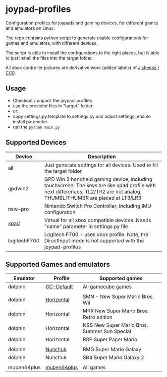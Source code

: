 # joypad-profiles

Configuration profiles for joypads and gaming devices, for different games and emulators on Linux. 

The repo contains python script to generate usable configurations for games and emulators, with different devices.

The script is able to install the configurations to the right places, but is able to just install the files into the target folder.

All xbox controller pictures are derivative work (added labels) of [Jishenaz / CC0](https://commons.wikimedia.org/wiki/File:Xbox_Controller.svg)

## Usage
- Checkout / unpack the joypad-profiles
- use the provided files in "target" folder
- or:
- copy settings.py.template to settings.py and adjust settings, enable install parameter
- run the `python main.py`


## Supported Devices

Device | Description
--- | ---
all | Just generate settings for all devices. Used to fill the target folder
gpdwin2 | GPD Win 2 handheld gaming device, including touchscreen. The keys are like xpad profile with next differences: TL2/TR2 are not analog. THUMBL/THUMBR are placed at LT3/LR3
nsw-pro | Nintendo Switch Pro Controller, including IMU configuration
[xpad](devices/xpad.svg) | Virtual for all xbox compatible devices. Needs "name" parameter in settings.py file 
logitechF700 | Logitech F700 - uses xbox profile. Note, the DirectInput mode is not supported with the joypad-profiles

## Supported Games and emulators
Emulator | Profile | Supported games
--- | --- | ---
dolphin | [GC-Default](profiles/dolphin_profiles/GCPad.svg) | All gamecube games
| |
dolphin | [Horizontal](profiles/dolphin_profiles/Horizontal.svg) | SMN - New Super Mario Bros. Wii
dolphin | Horizontal | MRR New Super Mario Bros. Retro edition
dolphin | Horizontal | NSS New Super Mario Bros. Summer Sun Special
dolphin | Horizontal | R8P Super Paper Mario
| |
dolphin | [Nunchuk](profiles/dolphin_profiles/Nunchuk.svg) | RMG Super Mario Galaxy
dolphin | Nunchuk | SB4 Super Mario Galaxy 2
| |
mupen64plus | [mupen64plus](profiles/mupen64plus.svg) | All games
